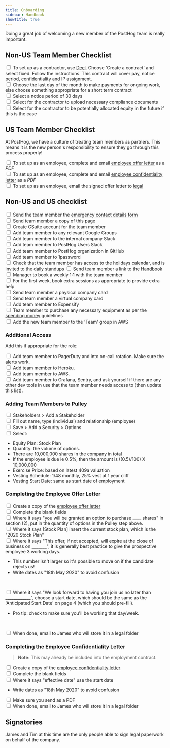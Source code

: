 ```yaml
---
title: Onboarding
sidebar: Handbook
showTitle: true
---
```


Doing a great job of welcoming a new member of the PostHog team is really important.

## Non-US Team Member Checklist
<input type="checkbox"/> To set up as a contractor, use [Deel](https://letsdeel.com). Choose 'Create a contract' and select fixed. Follow the instructions. This contract will cover pay, notice period, confidentiality and IP assignment. <br>
<input type="checkbox"/> Choose the last day of the month to make payments for ongoing work, else choose something appropriate for a short term contract <br>
<input type="checkbox"/>  Select a notice period of 30 days <br>
<input type="checkbox"/>  Select for the contractor to upload necessary compliance documents <br>
<input type="checkbox"/>  Select for the contractor to be potentially allocated equity in the future if this is the case <br>

## US Team Member Checklist

At PostHog, we have a culture of treating team members as partners. This means it is the new person's responsibility to ensure they go through this process properly!

<input type="checkbox"/>  To set up as an employee, complete and email [employee offer letter](https://drive.google.com/drive/u/0/folders/1vDgWksBtt5cg_BZVFV2eWrD56OmZpKTQ) as a *PDF* <br>
<input type="checkbox"/>  To set up as an employee, complete and email [employee confidentiality letter](https://drive.google.com/open?id=19yXodJzE8D2j-aCbNjexsCAGVF1lJfMZ) as a *PDF* <br>
<input type="checkbox"/>  To set up as an employee, email the signed offer letter to [legal](mailto:legal@posthog.com) <br>

## Non-US and US checklist

<input type="checkbox"/>  Send the team member the [emergency contact details form](https://docs.google.com/forms/d/e/1FAIpQLScsgTDFCwHN2hrOnv52hc4qK22SBDCmhWADV-Li-qfM9sJgag/viewform?usp=sf_link) <br>
<input type="checkbox"/>  Send team member a copy of this page <br>
<input type="checkbox"/>  Create GSuite account for the team member <br>
<input type="checkbox"/>  Add team member to any relevant Google Groups <br>
<input type="checkbox"/>  Add team member to the internal company Slack <br>
<input type="checkbox"/>  Add team member to PostHog Users Slack <br>
<input type="checkbox"/>  Add team member to PostHog organization in GitHub <br>
<input type="checkbox"/>  Add team member to 1password <br>
<input type="checkbox"/>  Check that the team member has access to the holidays calendar, and is invited to the daily standups
<input type="checkbox"/>  Send team member a link to the [Handbook](/handbook) <br>
<input type="checkbox"/>  Manager to book a weekly 1:1 with the team member <br>
<input type="checkbox"/>  For the first week, book extra sessions as appropriate to provide extra help <br>
<input type="checkbox"/>  Send team member a physical company card <br>
<input type="checkbox"/>  Send team member a virtual company card <br>
<input type="checkbox"/>  Add team member to Expensify <br>
<input type="checkbox"/>  Team member to purchase any necessary equipment as per the [spending money](/handbook/spending-money) guidelines <br>
<input type="checkbox"/>  Add the new team member to the 'Team' group in AWS <br>

### Additional Access

Add this if appropriate for the role:

<input type="checkbox"/>  Add team member to PagerDuty and into on-call rotation. Make sure the alerts work. <br>
<input type="checkbox"/>  Add team member to Heroku. <br>
<input type="checkbox"/>  Add team member to AWS. <br>
<input type="checkbox"/>  Add team member to Grafana, Sentry, and ask yourself if there are any other dev tools in use that the team member needs access to (then update this list). <br>




### Adding Team Members to Pulley

<input type="checkbox"/>  Stakeholders > Add a Stakeholder <br>
<input type="checkbox"/>  Fill out name, type (individual) and relationship (employee) <br>
<input type="checkbox"/>  Save > Add a Security > Options <br>
<input type="checkbox"/>  Select: <br>

* Equity Plan: Stock Plan
* Quantity: the volume of options.
* There are 10,000,000 shares in the company in total
* If the employee is due ie 0.5%, then the amount is ((0.5)/100) X 10,000,000 
* Exercise Price: based on latest 409a valuation
* Vesting Schedule: 1/48 monthly, 25% vest at 1 year cliff
* Vesting Start Date: same as start date of employment

### Completing the Employee Offer Letter

<span style="text-decoration: none !important">

<input type="checkbox"/>  Create a copy of the [employee offer letter](https://drive.google.com/drive/u/0/folders/1vDgWksBtt5cg_BZVFV2eWrD56OmZpKTQ) <br>
<input type="checkbox"/>  Complete the blank fields <br>
<input type="checkbox"/>  Where it says "you will be granted an option to purchase **____** shares" in section (2), put in the quantity of options in the Pulley step above. <br>
<input type="checkbox"/>  Where it says [Stock Plan] insert the current stock plan, which is the "2020 Stock Plan" <br>
<input type="checkbox"/>  Where it says "This offer, if not accepted, will expire at the close of business on **_______**", it is generally best practice to give the prospective employee 3 working days. <br>

* This number isn't larger so it's possible to move on if the candidate rejects us!
* Write dates as "18th May 2020" to avoid confusion 
<br>

<input type="checkbox"/>  Where it says "We look forward to having you join us no later than **____________**", choose a start date, which should be the same as the 'Anticipated Start Date' on page 4 (which you should pre-fill). <br>

* Pro tip: check to make sure you'll be working that day/week.
<br>

<input type="checkbox"/>  When done, email to James who will store it in a legal folder <br>

</span>

### Completing the Employee Confidentiality Letter

> **Note:** This may already be included into the employment contract.

<input type="checkbox"/>  Create a copy of the [employee confidentiality letter](https://drive.google.com/open?id=19yXodJzE8D2j-aCbNjexsCAGVF1lJfMZ) <br>
<input type="checkbox"/>  Complete the blank fields <br>
<input type="checkbox"/>  Where it says "effective date" use the start date <br>

* Write dates as "18th May 2020" to avoid confusion 

<input type="checkbox"/>  Make sure you send as a PDF <br>
<input type="checkbox"/>  When done, email to James who will store it in a legal folder <br>

## Signatories

James and Tim at this time are the only people able to sign legal paperwork on behalf of the company.
